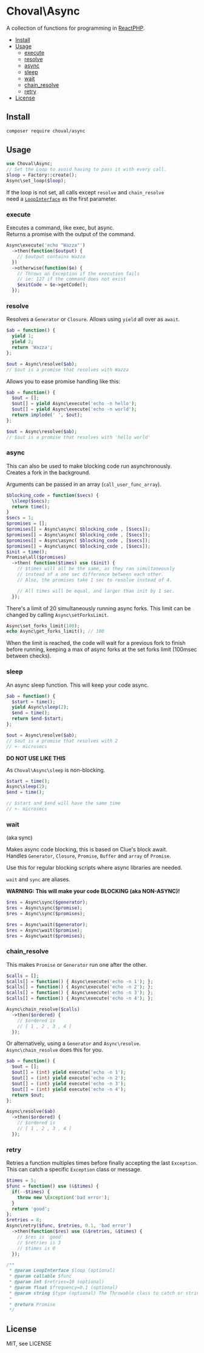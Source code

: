 # Choval\Async

A collection of functions for programming in [ReactPHP](https://reactphp.org).

* [Install](#install)
* [Usage](#usage)
  * [execute](#execute)
  * [resolve](#resolve)
  * [async](#async)
  * [sleep](#sleep)
  * [wait](#wait)
  * [chain_resolve](#chain_resolve)
  * [retry](#retry)
* [License](#license)

## Install

```sh
composer require choval/async
```

## Usage

```php
use Choval\Async;
// Set the Loop to avoid having to pass it with every call.
$loop = Factory::create();
Async\set_loop($loop);
```

If the loop is not set, all calls except `resolve` and `chain_resolve`  
need a [`LoopInterface`](https://github.com/reactphp/event-loop) as the first parameter.

### execute

Executes a command, like exec, but async.  
Returns a promise with the output of the command.

```php
Async\execute('echo "Wazza"')
  ->then(function($output) {
    // $output contains Wazza
  })
  ->otherwise(function($e) {
    // Throws an Exception if the execution fails
    // ie: 127 if the command does not exist
    $exitCode = $e->getCode();
  });
```


### resolve

Resolves a `Generator` or `Closure`. Allows using `yield` all over as `await`.

```php
$ab = function() {
  yield 1;
  yield 2;
  return 'Wazza';
};

$out = Async\resolve($ab);
// $out is a promise that resolves with Wazza
```

Allows you to ease promise handling like this:

```php
$ab = function() {
  $out = [];
  $out[] = yield Async\execute('echo -n hello');
  $out[] = yield Async\execute('echo -n world');
  return implode(' ', $out);
};

$out = Async\resolve($ab);
// $out is a promise that resolves with 'hello world'
```

### async

This can also be used to make blocking code run asynchronously.  
Creates a fork in the background.

Arguments can be passed in an array (`call_user_func_array`).


```php
$blocking_code = function($secs) {
  \sleep($secs);
  return time();
}
$secs = 1;
$promises = [];
$promises[] = Async\async( $blocking_code , [$secs]);
$promises[] = Async\async( $blocking_code , [$secs]);
$promises[] = Async\async( $blocking_code , [$secs]);
$promises[] = Async\async( $blocking_code , [$secs]);
$init = time();
Promise\all($promises)
  ->then( function($times) use ($init) {
    // $times will all be the same, as they ran simultaneously
    // instead of a one sec difference between each other.
    // Also, the promises take 1 sec to resolve instead of 4.

    // All times will be equal, and larger than init by 1 sec.
  });
```

There's a limit of 20 simultaneously running async forks.
This limit can be changed by calling `Async\setForksLimit`.

```php
Async\set_forks_limit(100);
echo Async\get_forks_limit(); // 100
```

When the limit is reached, the code will wait for a previous
fork to finish before running, keeping a max of async forks
at the set forks limit (100msec between checks).


### sleep

An async sleep function. This will keep your code async.

```php
$ab = function() {
  $start = time();
  yield Async\sleep(2);
  $end = time();
  return $end-$start;
};

$out = Async\resolve($ab);
// $out is a promise that resolves with 2
// +- microsecs
```

**DO NOT USE LIKE THIS**

As `Choval\Async\sleep` is non-blocking.

```php
$start = time();
Async\sleep(2);
$end = time();

// $start and $end will have the same time
// +- microsecs
```

### wait

(aka sync)

Makes async code blocking, this is based on Clue's block await.  
Handles `Generator`, `Closure`, `Promise`, `Buffer` and `array` of `Promise`.  

Use this for regular blocking scripts where async libraries are needed.

`wait` and `sync` are aliases.

**WARNING: This will make your code BLOCKING (aka NON-ASYNC)!**

```php
$res = Async\sync($generator);
$res = Async\sync($promise);
$res = Async\sync($promises);

$res = Async\wait($generator);
$res = Async\wait($promise);
$res = Async\wait($promises);
```


### chain\_resolve

This makes `Promise` or `Generator` run one after the other.  

```php
$calls = [];
$calls[] = function() { Async\execute('echo -n 1'); };
$calls[] = function() { Async\execute('echo -n 2'); };
$calls[] = function() { Async\execute('echo -n 3'); };
$calls[] = function() { Async\execute('echo -n 4'); };

Async\chain_resolve($calls)
  ->then($ordered) {
    // $ordered is
    // [ 1 , 2 , 3 , 4 ]
  });
```

Or alternatively, using a `Generator` and `Async\resolve`.  
`Async\chain_resolve` does this for you.

```php
$ab = function() {
  $out = [];
  $out[] = (int) yield execute('echo -n 1');
  $out[] = (int) yield execute('echo -n 2');
  $out[] = (int) yield execute('echo -n 3');
  $out[] = (int) yield execute('echo -n 4');
  return $out;
};

Async\resolve($ab)
  ->then($ordered) {
    // $ordered is 
    // [ 1 , 2 , 3 , 4 ]
  });
```

### retry

Retries a function multiples times before finally accepting the last `Exception`.  
This can catch a specific `Exception` class or message.

```php
$times = 5;
$func = function() use (&$times) {
  if(--$times) {
    throw new \Exception('bad error');
  }
  return 'good';
};
$retries = 8;
Async\retry($func, $retries, 0.1, 'bad error')
  ->then(function($res) use (&$retries, &$times) {
    // $res is 'good'
    // $retries is 3
    // $times is 0
  });
```

```php
/**
 * @param LoopInterface $loop (optional)
 * @param callable $func
 * @param int $retries=10 (optional)
 * @param float $frequency=0.1 (optional)
 * @param string $type (optional) The Throwable class to catch or string to match
 *
 * @return Promise
 */
```

## License

MIT, see LICENSE

